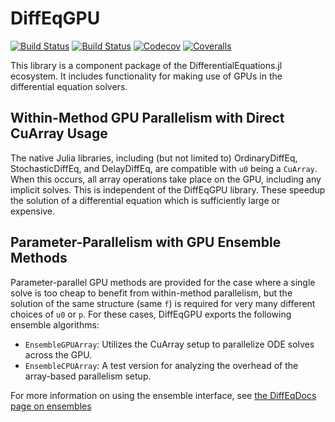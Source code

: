 # DiffEqGPU

[![Build Status](https://travis-ci.com/ChrisRackauckas/DiffEqGPU.jl.svg?branch=master)](https://travis-ci.com/ChrisRackauckas/DiffEqGPU.jl)
[![Build Status](https://ci.appveyor.com/api/projects/status/github/ChrisRackauckas/DiffEqGPU.jl?svg=true)](https://ci.appveyor.com/project/ChrisRackauckas/DiffEqGPU-jl)
[![Codecov](https://codecov.io/gh/ChrisRackauckas/DiffEqGPU.jl/branch/master/graph/badge.svg)](https://codecov.io/gh/ChrisRackauckas/DiffEqGPU.jl)
[![Coveralls](https://coveralls.io/repos/github/ChrisRackauckas/DiffEqGPU.jl/badge.svg?branch=master)](https://coveralls.io/github/ChrisRackauckas/DiffEqGPU.jl?branch=master)

This library is a component package of the DifferentialEquations.jl ecosystem. It includes functionality for making
use of GPUs in the differential equation solvers. 

## Within-Method GPU Parallelism with Direct CuArray Usage

The native Julia libraries, including (but not limited to) OrdinaryDiffEq, StochasticDiffEq, and DelayDiffEq, are
compatible with `u0` being a `CuArray`. When this occurs, all array operations take place on the GPU, including
any implicit solves. This is independent of the DiffEqGPU library. These speedup the solution of a differential
equation which is sufficiently large or expensive.

## Parameter-Parallelism with GPU Ensemble Methods

Parameter-parallel GPU methods are provided for the case where a single solve is too cheap to benefit from
within-method parallelism, but the solution of the same structure (same `f`) is required for very many
different choices of `u0` or `p`. For these cases, DiffEqGPU exports the following ensemble algorithms:

- `EnsembleGPUArray`: Utilizes the CuArray setup to parallelize ODE solves across the GPU. 
- `EnsembleCPUArray`: A test version for analyzing the overhead of the array-based parallelism setup.

For more information on using the ensemble interface, see 
[the DiffEqDocs page on ensembles](http://docs.juliadiffeq.org/latest/features/ensemble.html)
